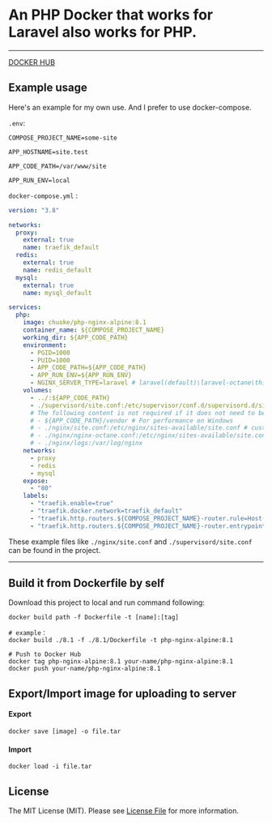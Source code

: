 # An PHP Docker that works for Laravel also works for PHP.

---

[DOCKER HUB](https://hub.docker.com/r/chuoke/php-nginx-alpine)

## Example usage

Here's an example for my own use. And I prefer to use docker-compose.

`.env`:

```env
COMPOSE_PROJECT_NAME=some-site

APP_HOSTNAME=site.test

APP_CODE_PATH=/var/www/site

APP_RUN_ENV=local

```

`docker-compose.yml` :

```yml
version: "3.8"

networks:
  proxy:
    external: true
    name: traefik_default
  redis:
    external: true
    name: redis_default
  mysql:
    external: true
    name: mysql_default

services:
  php:
    image: chuoke/php-nginx-alpine:8.1
    container_name: ${COMPOSE_PROJECT_NAME}
    working_dir: ${APP_CODE_PATH}
    environment:
      - PGID=1000
      - PUID=1000
      - APP_CODE_PATH=${APP_CODE_PATH}
      - APP_RUN_ENV=${APP_RUN_ENV}
      - NGINX_SERVER_TYPE=laravel # laravel(default)\laravel-octane\thinkphp
    volumes:
      - ../:${APP_CODE_PATH}
      - ./supervisord/site.conf:/etc/supervisor/conf.d/supervisord.d/site.conf
      # The following content is not required if it does not need to be customized
      # - ${APP_CODE_PATH}/vendor # For performance on Windows
      # - ./nginx/site.conf:/etc/nginx/sites-available/site.conf # custom server config
      # - ./nginx/nginx-octane.conf:/etc/nginx/sites-available/site.conf
      # - ./nginx/logs:/var/log/nginx
    networks:
      - proxy
      - redis
      - mysql
    expose:
      - "80"
    labels:
      - "traefik.enable=true"
      - "traefik.docker.network=traefik_default"
      - "traefik.http.routers.${COMPOSE_PROJECT_NAME}-router.rule=Host(`${APP_HOSTNAME}`)"
      - "traefik.http.routers.${COMPOSE_PROJECT_NAME}-router.entrypoints=web"
```

These example files like `./nginx/site.conf` and `./supervisord/site.conf` can be found in the project.

---

## Build it from Dockerfile by self

Download this project to local and run command following:

```shell
docker build path -f Dockerfile -t [name]:[tag]

# example：
docker build ./8.1 -f ./8.1/Dockerfile -t php-nginx-alpine:8.1

# Push to Docker Hub
docker tag php-nginx-alpine:8.1 your-name/php-nginx-alpine:8.1
docker push your-name/php-nginx-alpine:8.1
```

## Export/Import image for uploading to server

#### Export

```
docker save [image] -o file.tar

```

#### Import

```
docker load -i file.tar
```

## License

The MIT License (MIT). Please see [License File](LICENSE.md) for more information.
